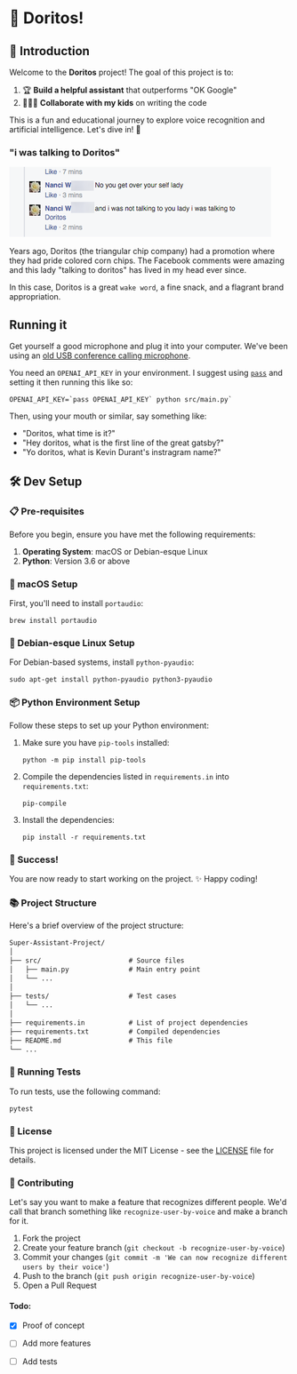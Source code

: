 # 🤖 Doritos! 

## 🚀 Introduction

Welcome to the **Doritos** project! The goal of this project is to:

1. 🏆 **Build a helpful assistant** that outperforms "OK Google"
2. 👨‍👩‍👧 **Collaborate with my kids** on writing the code

This is a fun and educational journey to explore voice recognition and artificial intelligence. Let's dive in! 🌊

### "i was talking to Doritos"

![I just want to talk to doritos](lore/doritos.png)

Years ago, Doritos (the triangular chip company) had a promotion where they had pride colored corn chips. The Facebook comments were amazing and this lady "talking to doritos" has lived in my head ever since. 

In this case, Doritos is a great `wake word`, a fine snack, and a flagrant brand appropriation.


## Running it

Get yourself a good microphone and plug it into your computer. We've been using an [old USB conference calling microphone](https://amzn.to/4cmx65Z).

You need an `OPENAI_API_KEY` in your environment. I suggest using [`pass`](https://www.passwordstore.org/) and setting it then running this like so:

``` shell
OPENAI_API_KEY=`pass OPENAI_API_KEY` python src/main.py`
```

Then, using your mouth or similar, say something like:

 - "Doritos, what time is it?" 
 - "Hey doritos, what is the first line of the great gatsby?"
 - "Yo doritos, what is Kevin Durant's instragram name?"

## 🛠️ Dev Setup

### 📋 Pre-requisites

Before you begin, ensure you have met the following requirements:

1. **Operating System**: macOS or Debian-esque Linux
2. **Python**: Version 3.6 or above

### 🍎 macOS Setup

First, you'll need to install `portaudio`:

```shell
brew install portaudio
```

### 🐧 Debian-esque Linux Setup

For Debian-based systems, install `python-pyaudio`:

```shell
sudo apt-get install python-pyaudio python3-pyaudio
```

### 📦 Python Environment Setup

Follow these steps to set up your Python environment:

1. Make sure you have `pip-tools` installed:
   
    ```shell
    python -m pip install pip-tools
    ```

2. Compile the dependencies listed in `requirements.in` into `requirements.txt`:

    ```shell
    pip-compile
    ```

3. Install the dependencies:

    ```shell
    pip install -r requirements.txt
    ```

### 🎉 Success!

You are now ready to start working on the project. ✨ Happy coding!

### 📚 Project Structure

Here's a brief overview of the project structure:

```
Super-Assistant-Project/
│
├── src/                      # Source files
│   ├── main.py               # Main entry point
│   └── ...
│
├── tests/                    # Test cases
│   └── ...
│
├── requirements.in           # List of project dependencies
├── requirements.txt          # Compiled dependencies
├── README.md                 # This file
└── ...
```

### 🧪 Running Tests

To run tests, use the following command:

```shell
pytest
```

### 📄 License

This project is licensed under the MIT License - see the [LICENSE](LICENSE) file for details.

### 🤝 Contributing

Let's say you want to make a feature that recognizes different
people. We'd call that branch something like `recognize-user-by-voice`
and make a branch for it.

1. Fork the project
2. Create your feature branch (`git checkout -b recognize-user-by-voice`)
3. Commit your changes (`git commit -m 'We can now recognize different users by their voice'`)
4. Push to the branch (`git push origin recognize-user-by-voice`)
5. Open a Pull Request


#### Todo: 

- [x] Proof of concept
- [ ] Add more features
- [ ] Add tests




